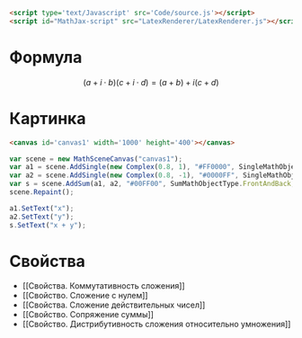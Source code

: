 ```html
<script type='text/Javascript' src='Code/source.js'></script>
<script id="MathJax-script" src="LatexRenderer/LatexRenderer.js"></script>
```

# Формула
$$ (a + i \cdot b)(c + i \cdot d) = (a + b) + i(c + d) $$


# Картинка

```html
<canvas id='canvas1' width='1000' height='400'></canvas>
```

```js 
var scene = new MathSceneCanvas("canvas1");
var a1 = scene.AddSingle(new Complex(0.8, 1), "#FF0000", SingleMathObjectType.Simple, 2, new Vector2(100, 100), new Vector2(200, 200));
var a2 = scene.AddSingle(new Complex(0.8, -1), "#0000FF", SingleMathObjectType.Simple, 2, new Vector2(400, 100), new Vector2(200, 200));
var s = scene.AddSum(a1, a2, "#00FF00", SumMathObjectType.FrontAndBack, false, 2, new Vector2(700, 100), new Vector2(200, 200));
scene.Repaint();

a1.SetText("x");
a2.SetText("y");
s.SetText("x + y");
```

# Свойства
- [[Свойства. Коммутативность сложения]]
- [[Свойство. Сложение с нулем]]
- [[Свойства. Сложение действительных чисел]]
- [[Свойство. Сопряжение суммы]]
- [[Свойство. Дистрибутивность сложения относительно умножения]]


